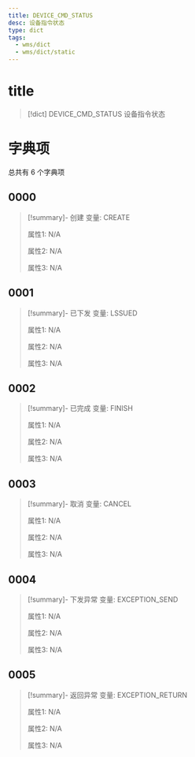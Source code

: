 ```yaml
---
title: DEVICE_CMD_STATUS
desc: 设备指令状态
type: dict
tags:
  - wms/dict
  - wms/dict/static
---
```

# title
>[!dict] DEVICE_CMD_STATUS
> 设备指令状态

# 字典项
总共有 6 个字典项
## 0000
>[!summary]- 创建
>变量: CREATE
>
>属性1: N/A
>
>属性2: N/A
>
>属性3: N/A

## 0001
>[!summary]- 已下发
>变量: LSSUED
>
>属性1: N/A
>
>属性2: N/A
>
>属性3: N/A

## 0002
>[!summary]- 已完成
>变量: FINISH
>
>属性1: N/A
>
>属性2: N/A
>
>属性3: N/A

## 0003
>[!summary]- 取消
>变量: CANCEL
>
>属性1: N/A
>
>属性2: N/A
>
>属性3: N/A

## 0004
>[!summary]- 下发异常
>变量: EXCEPTION_SEND
>
>属性1: N/A
>
>属性2: N/A
>
>属性3: N/A

## 0005
>[!summary]- 返回异常
>变量: EXCEPTION_RETURN
>
>属性1: N/A
>
>属性2: N/A
>
>属性3: N/A
